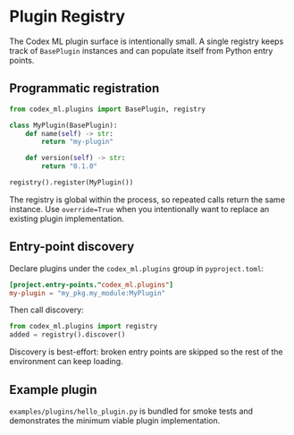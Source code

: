 # Plugin Registry

The Codex ML plugin surface is intentionally small. A single registry keeps track of
`BasePlugin` instances and can populate itself from Python entry points.

## Programmatic registration

```python
from codex_ml.plugins import BasePlugin, registry

class MyPlugin(BasePlugin):
    def name(self) -> str:
        return "my-plugin"

    def version(self) -> str:
        return "0.1.0"

registry().register(MyPlugin())
```

The registry is global within the process, so repeated calls return the same instance.
Use `override=True` when you intentionally want to replace an existing plugin implementation.

## Entry-point discovery

Declare plugins under the `codex_ml.plugins` group in `pyproject.toml`:

```toml
[project.entry-points."codex_ml.plugins"]
my-plugin = "my_pkg.my_module:MyPlugin"
```

Then call discovery:

```python
from codex_ml.plugins import registry
added = registry().discover()
```

Discovery is best-effort: broken entry points are skipped so the rest of the environment can keep loading.

## Example plugin

`examples/plugins/hello_plugin.py` is bundled for smoke tests and demonstrates the minimum viable plugin implementation.
